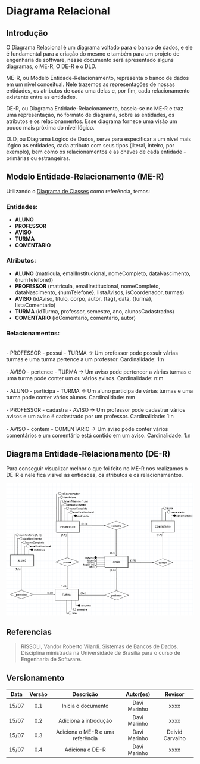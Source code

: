 # Diagrama Relacional

## Introdução

O Diagrama Relacional é um diagrama voltado para o banco de dados, e ele é fundamental para a criação do mesmo e também para um projeto de engenharia de software, nesse documento será apresentado alguns diagramas, o ME-R, O DE-R e o DLD.

ME-R, ou Modelo Entidade-Relacionamento, representa o banco de dados em um nível
conceitual. Nele trazemos as representações de nossas entidades, os atributos de cada
uma delas e, por fim, cada relacionamento existente entre as entidades.

DE-R, ou Diagrama Entidade-Relacionamento, baseia-se no ME-R e traz uma representação,
no formato de diagrama, sobre as entidades, os atributos e os relacionamentos. Esse diagrama
fornece uma visão um pouco mais próxima do nível lógico.

DLD, ou Diagrama Lógico de Dados, serve para especificar a um nível mais lógico as entidades,
cada atributo com seus tipos (literal, inteiro, por exemplo), bem como os relacionamentos
e as chaves de cada entidade - primárias ou estrangeiras.

## Modelo Entidade-Relacionamento (ME-R)

Utilizando o [Diagrama de Classes](https://unbarqdsw2022-1.github.io/2022.1_G1_fgAvisos/#/Modelagem/2.1.1.1.DiagramDeClasses) como referência, temos:

### Entidades: 

- **ALUNO** <br>
- **PROFESSOR** <br>
- **AVISO** <br>
- **TURMA** <br>
- **COMENTARIO** <br>

### Atributos: 

- **ALUNO** (matricula, emailInstitucional, nomeCompleto, dataNascimento, {numTelefone}) <br>
- **PROFESSOR** (matricula, emailInstitucional, nomeCompleto, dataNascimento, {numTelefone}, listaAvisos, isCoordenador, turmas) <br>
- **AVISO** (idAviso, titulo, corpo, autor, {tag}, data, {turma}, listaComentario) <br>
- **TURMA** (idTurma, professor, semestre, ano, alunosCadastrados) <br>
- **COMENTARIO**  (idComentario, comentario, autor) <br>

### Relacionamentos: 
<br>
- PROFESSOR - possui - TURMA -> Um professor pode possuir várias turmas e uma turma pertence a um professor. Cardinalidade: 1:n <br>
<br>- AVISO - pertence - TURMA -> Um aviso pode pertencer a várias turmas e uma turma pode conter um ou vários avisos. Cardinalidade: n:m <br>
<br>- ALUNO - participa - TURMA -> Um aluno participa de várias turmas e uma turma pode conter vários alunos. Cardinalidade: n:m <br>
<br>- PROFESSOR - cadastra - AVISO -> Um professor pode cadastrar vários avisos e um aviso é cadastrado por um professor. Cardinalidade: 1:n <br>
<br>- AVISO - contem - COMENTARIO -> Um aviso pode conter vários comentários e um comentário está contido em um aviso. Cardinalidade: 1:n <br>

## Diagrama Entidade-Relacionamento (DE-R)
Para conseguir visualizar melhor o que foi feito no ME-R nos realizamos o DE-R e nele fica visível as entidades, os atributos e os relacionamentos.

![Diagrama Entidade-Relacionamento (DE-R)](../assets/img/Der-Banco.png)

## Referencias

> RISSOLI, Vandor Roberto Vilardi. Sistemas de Bancos de Dados. Disciplina ministrada
na Universidade de Brasília para o curso de Engenharia de Software.


## Versionamento

| Data  | Versão |                     Descrição                      |  Autor(es)  | Revisor |
| :---: | :----: | :------------------------------------------------: | :---------: | :-----: |
| 15/07 |  0.1   | Inicia o documento | Davi Marinho |  xxxx  |
| 15/07 |  0.2   | Adiciona a introdução | Davi Marinho |  xxxx  |
| 15/07 |  0.3   | Adiciona o ME-R e uma referência | Davi Marinho |  Deivid Carvalho  | 
| 15/07 |  0.4   | Adiciona o DE-R | Davi Marinho |  xxxx  | 
